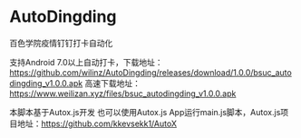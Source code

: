 # AutoDingding
百色学院疫情钉钉打卡自动化

支持Android 7.0以上自动打卡，下载地址：https://github.com/wilinz/AutoDingding/releases/download/1.0.0/bsuc_autodingding_v1.0.0.apk
高速下载地址：https://www.weilizan.xyz/files/bsuc_autodingding_v1.0.0.apk

本脚本基于Autox.js开发
也可以使用Autox.js App运行main.js脚本，Autox.js项目地址：https://github.com/kkevsekk1/AutoX

